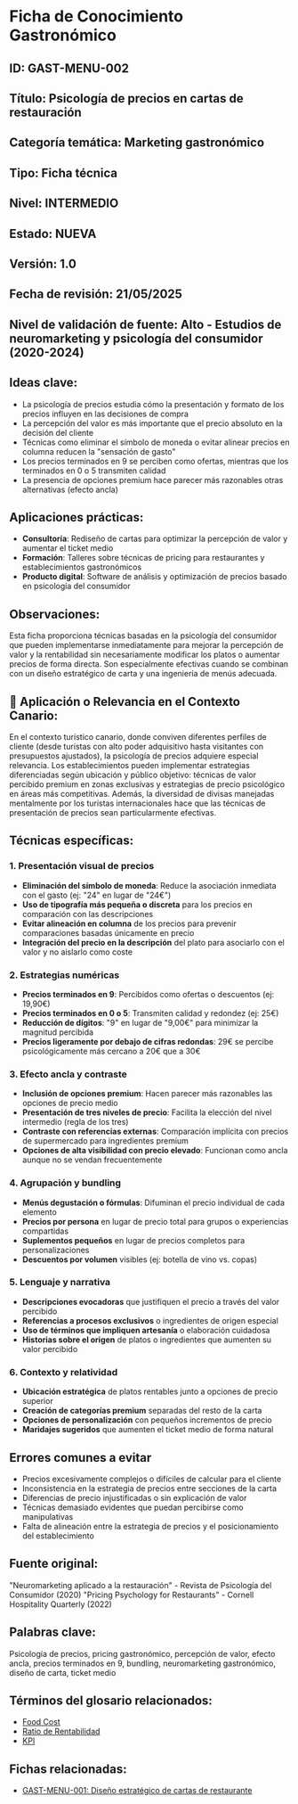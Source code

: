# Ficha de Conocimiento Gastronómico

## ID: GAST-MENU-002

## Título: Psicología de precios en cartas de restauración

## Categoría temática: Marketing gastronómico

## Tipo: Ficha técnica

## Nivel: INTERMEDIO

## Estado: NUEVA

## Versión: 1.0

## Fecha de revisión: 21/05/2025

## Nivel de validación de fuente: Alto - Estudios de neuromarketing y psicología del consumidor (2020-2024)

## Ideas clave:
- La psicología de precios estudia cómo la presentación y formato de los precios influyen en las decisiones de compra
- La percepción del valor es más importante que el precio absoluto en la decisión del cliente
- Técnicas como eliminar el símbolo de moneda o evitar alinear precios en columna reducen la "sensación de gasto"
- Los precios terminados en 9 se perciben como ofertas, mientras que los terminados en 0 o 5 transmiten calidad
- La presencia de opciones premium hace parecer más razonables otras alternativas (efecto ancla)

## Aplicaciones prácticas:
- **Consultoría**: Rediseño de cartas para optimizar la percepción de valor y aumentar el ticket medio
- **Formación**: Talleres sobre técnicas de pricing para restaurantes y establecimientos gastronómicos
- **Producto digital**: Software de análisis y optimización de precios basado en psicología del consumidor

## Observaciones:
Esta ficha proporciona técnicas basadas en la psicología del consumidor que pueden implementarse inmediatamente para mejorar la percepción de valor y la rentabilidad sin necesariamente modificar los platos o aumentar precios de forma directa. Son especialmente efectivas cuando se combinan con un diseño estratégico de carta y una ingeniería de menús adecuada.

## 📌 Aplicación o Relevancia en el Contexto Canario:
En el contexto turístico canario, donde conviven diferentes perfiles de cliente (desde turistas con alto poder adquisitivo hasta visitantes con presupuestos ajustados), la psicología de precios adquiere especial relevancia. Los establecimientos pueden implementar estrategias diferenciadas según ubicación y público objetivo: técnicas de valor percibido premium en zonas exclusivas y estrategias de precio psicológico en áreas más competitivas. Además, la diversidad de divisas manejadas mentalmente por los turistas internacionales hace que las técnicas de presentación de precios sean particularmente efectivas.

## Técnicas específicas:

### 1. Presentación visual de precios
- **Eliminación del símbolo de moneda**: Reduce la asociación inmediata con el gasto (ej: "24" en lugar de "24€")
- **Uso de tipografía más pequeña o discreta** para los precios en comparación con las descripciones
- **Evitar alineación en columna** de los precios para prevenir comparaciones basadas únicamente en precio
- **Integración del precio en la descripción** del plato para asociarlo con el valor y no aislarlo como coste

### 2. Estrategias numéricas
- **Precios terminados en 9**: Percibidos como ofertas o descuentos (ej: 19,90€)
- **Precios terminados en 0 o 5**: Transmiten calidad y redondez (ej: 25€)
- **Reducción de dígitos**: "9" en lugar de "9,00€" para minimizar la magnitud percibida
- **Precios ligeramente por debajo de cifras redondas**: 29€ se percibe psicológicamente más cercano a 20€ que a 30€

### 3. Efecto ancla y contraste
- **Inclusión de opciones premium**: Hacen parecer más razonables las opciones de precio medio
- **Presentación de tres niveles de precio**: Facilita la elección del nivel intermedio (regla de los tres)
- **Contraste con referencias externas**: Comparación implícita con precios de supermercado para ingredientes premium
- **Opciones de alta visibilidad con precio elevado**: Funcionan como ancla aunque no se vendan frecuentemente

### 4. Agrupación y bundling
- **Menús degustación o fórmulas**: Difuminan el precio individual de cada elemento
- **Precios por persona** en lugar de precio total para grupos o experiencias compartidas
- **Suplementos pequeños** en lugar de precios completos para personalizaciones
- **Descuentos por volumen** visibles (ej: botella de vino vs. copas)

### 5. Lenguaje y narrativa
- **Descripciones evocadoras** que justifiquen el precio a través del valor percibido
- **Referencias a procesos exclusivos** o ingredientes de origen especial
- **Uso de términos que impliquen artesanía** o elaboración cuidadosa
- **Historias sobre el origen** de platos o ingredientes que aumenten su valor percibido

### 6. Contexto y relatividad
- **Ubicación estratégica** de platos rentables junto a opciones de precio superior
- **Creación de categorías premium** separadas del resto de la carta
- **Opciones de personalización** con pequeños incrementos de precio
- **Maridajes sugeridos** que aumenten el ticket medio de forma natural

## Errores comunes a evitar
- Precios excesivamente complejos o difíciles de calcular para el cliente
- Inconsistencia en la estrategia de precios entre secciones de la carta
- Diferencias de precio injustificadas o sin explicación de valor
- Técnicas demasiado evidentes que puedan percibirse como manipulativas
- Falta de alineación entre la estrategia de precios y el posicionamiento del establecimiento

## Fuente original: 
"Neuromarketing aplicado a la restauración" - Revista de Psicología del Consumidor (2020)
"Pricing Psychology for Restaurants" - Cornell Hospitality Quarterly (2022)

## Palabras clave: 
Psicología de precios, pricing gastronómico, percepción de valor, efecto ancla, precios terminados en 9, bundling, neuromarketing gastronómico, diseño de carta, ticket medio

## Términos del glosario relacionados:
- [Food Cost](../04_REFERENCIAS_Y_GLOSARIO/glosario_tecnico/glosario_gastronomico.md#food-cost)
- [Ratio de Rentabilidad](../04_REFERENCIAS_Y_GLOSARIO/glosario_tecnico/glosario_gastronomico.md#ratio-de-rentabilidad)
- [KPI](../04_REFERENCIAS_Y_GLOSARIO/glosario_tecnico/glosario_gastronomico.md#kpi-key-performance-indicator)

## Fichas relacionadas:
- [GAST-MENU-001: Diseño estratégico de cartas de restaurante](./GAST-MENU-001_diseno_estrategico_cartas.md)
